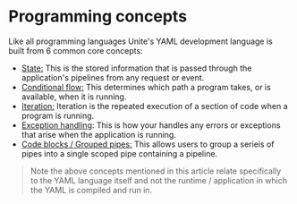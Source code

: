 # Programming concepts

Like all programming languages Unite's YAML development language is built from 6 common core  concepts:

- [State:](state.md) This is the stored information that is passed through the application's pipelines from any request or event.
- [Conditional flow:](conditional-flow.md) This determines which path a program takes, or is available, when it is running.
- [Iteration:](iteration.md) Iteration is the repeated execution of a section of code when a program is running.
- [Exception handling](exception-handling.md): This is how your handles any errors or exceptions that arise when the application is running. 
- [Code blocks /  Grouped pipes:](grouped-pipes.md) This allows users to group a serieis of pipes into a single scoped pipe containing a pipeline. 

> Note the above concepts mentioned in this article relate specifically to the YAML language itself and not the runtime / application in which the YAML is compiled and run in.
